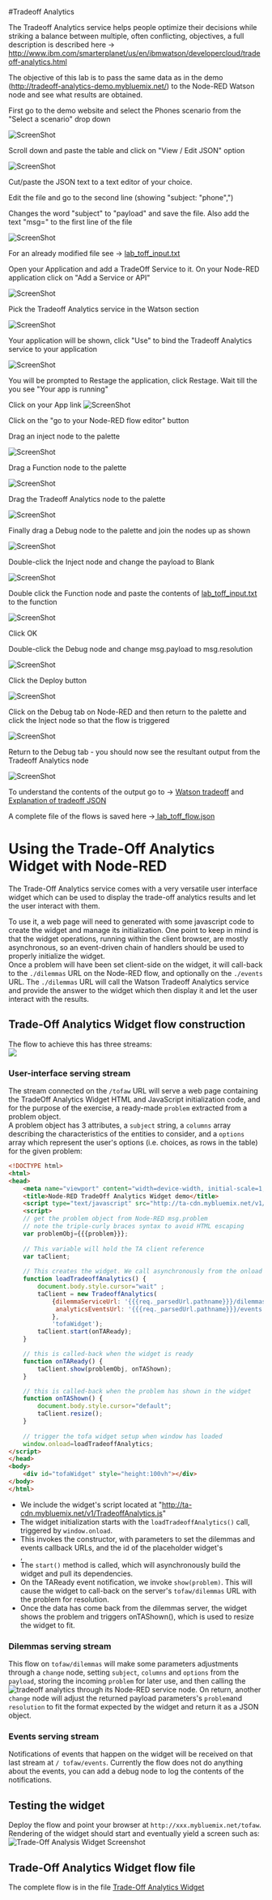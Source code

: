 #Tradeoff Analytics

The Tradeoff Analytics service helps people optimize their decisions while striking a balance between multiple, often conflicting, objectives, a full description is described here -> 
http://www.ibm.com/smarterplanet/us/en/ibmwatson/developercloud/tradeoff-analytics.html

The objective of this lab is to pass the same data as in the demo (http://tradeoff-analytics-demo.mybluemix.net/) to the Node-RED Watson node and see what results are obtained.

First go to the demo website and select the Phones scenario from the "Select a scenario" drop down

![ScreenShot](images/toff_scenario_phones.png)

Scroll down and paste the table and click on "View / Edit JSON" option

![ScreenShot](images/toff_view_edit_json.png)

Cut/paste the JSON text to a text editor of your choice.

Edit the file and go to the second line (showing "subject: "phone",")

Changes the word "subject" to "payload" and save the file.  Also add the text "msg=" to the first line of the file

![ScreenShot](images/toff_change_json.png)

For an already modified file see ->  [lab_toff_input.txt](lab_toff_input.txt)

Open your Application and add a TradeOff Service to it.  On your Node-RED application click on "Add a Service or API"

![ScreenShot](images/toff_Add_Service.png)

Pick the Tradeoff Analytics service in the Watson section

![ScreenShot](images/toff_Watson_toff_service.png)

Your application will be shown, click "Use" to bind the Tradeoff Analytics service to your application

![ScreenShot](images/toff_Add_Service_Use.png)

You will be prompted to Restage the application, click Restage.  Wait till the you see "Your app is running"

Click on your App link
![ScreenShot](images/toff_Go_to_Node-RED_flow_editor.png)

Click on the "go to your Node-RED flow editor" button

Drag an inject node to the palette

![ScreenShot](images/toff_inject_node.png)

Drag a Function node to the palette

![ScreenShot](images/toff_function_node.png)

Drag the Tradeoff Analytics node to the palette

![ScreenShot](images/toff_tradeoff_node.png)

Finally drag a Debug node to the palette and join the nodes up as shown

![ScreenShot](images/toff_debug_node.png)

Double-click the Inject node and change the payload to Blank

![ScreenShot](images/toff_inject_blank.png)

Double click the Function node and paste the contents of [lab_toff_input.txt](lab_toff_input.txt) to the function

![ScreenShot](images/toff_function_node_paste.png)

Click OK

Double-click the Debug node and change msg.payload to msg.resolution

![ScreenShot](images/toff_debug_node_contents.png)

Click the Deploy button

![ScreenShot](images/toff_deploy.png)

Click on the Debug tab on Node-RED and then return to the palette and click the Inject node so that the flow is triggered

![ScreenShot](images/toff_inject_click.png)

Return to the Debug tab - you should now see the resultant output from the Tradeoff Analytics node

![ScreenShot](images/toff_output.png)

To understand the contents of the output go to ->  [Watson tradeoff](https://www.ibm.com/smarterplanet/us/en/ibmwatson/developercloud/doc/tradeoff-analytics/inout.shtml) and [Explanation of tradeoff JSON](https://developer.ibm.com/answers/questions/191441/need-explanation-of-solutionperspective-response-f.html)

A complete file of the flows is saved here ->[ lab_toff_flow.json](lab_toff_flow.json)


# Using the Trade-Off Analytics Widget with Node-RED
The Trade-Off Analytics service comes with a very versatile user interface widget which can be used to display the trade-off analytics results and let the user interact with them.

To use it, a web page will need to generated with some javascript code to create the widget and manage its initialization.
One point to keep in mind is that the widget operations, running within the client browser, are mostly asynchronous, so an event-driven chain of handlers should be used to properly initialize the widget.  
Once a problem will have been set client-side on the widget, it will call-back to the `./dilemmas` URL on the Node-RED flow, and optionally on the `./events` URL. The `./dilemmas` URL will call the Watson Tradeoff Analytics service and provide the answer to the widget which then display it and let the user interact with the results.

## Trade-Off Analytics Widget flow construction
The flow to achieve this has three streams:  
![](images/toff_widget_flow.png)

### User-interface serving stream
The stream connected on the `/tofaw` URL will serve a web page containing the TradeOff Analytics Widget HTML and JavaScript initialization code, and for the purpose of the exercise, a ready-made `problem` extracted from a problem object.  
A problem object has 3 attributes, a `subject` string, a `columns` array describing the characteristics of the entities to consider, and a `options` array which represent the user's options (i.e. choices, as rows in the table) for the given problem:  
```HTML
<!DOCTYPE html>
<html>
<head>
    <meta name="viewport" content="width=device-width, initial-scale=1, maximum-scale=1, user-scalable=no">
    <title>Node-RED TradeOff Analytics Widget demo</title>
    <script type="text/javascript" src="http://ta-cdn.mybluemix.net/v1/TradeoffAnalytics.js"></script>
    <script>
    // get the problem object from Node-RED msg.problem
    // note the triple-curly braces syntax to avoid HTML escaping
    var problemObj={{{problem}}};
    
    // This variable will hold the TA client reference
    var taClient;
    
    // This creates the widget. We call asynchronously from the onload of the body
    function loadTradeoffAnalytics() {
		document.body.style.cursor="wait" ;
        taClient = new TradeoffAnalytics(
            {dilemmaServiceUrl: '{{{req._parsedUrl.pathname}}}/dilemmas',
             analyticsEventsUrl: '{{{req._parsedUrl.pathname}}}/events'
            }, 
            'tofaWidget');
        taClient.start(onTAReady);
    }

    // this is called-back when the widget is ready
    function onTAReady() {
        taClient.show(problemObj, onTAShown);
    }

    // this is called-back when the problem has shown in the widget
    function onTAShown() {
		document.body.style.cursor="default";
        taClient.resize();
    }
    
    // trigger the tofa widget setup when window has loaded
    window.onload=loadTradeoffAnalytics;
</script>
</head>
<body>
    <div id="tofaWidget" style="height:100vh"></div>
</body>
</html>
```
  - We include the widget's script located at "http://ta-cdn.mybluemix.net/v1/TradeoffAnalytics.js"
  - The widget initialization starts with the `loadTradeoffAnalytics()` call, triggered by `window.onload`.  
  - This invokes the constructor, with parameters to set the dilemmas and events callback URLs, and the id of the placeholder widget's <div>, 
  - The `start()` method is called, which will asynchronously build the widget and pull its dependencies.
  - On the TAReady event notification, we invoke `show(problem)`.  This will cause the widget to call-back on the server's `tofaw/dilemmas` URL with the problem for resolution.
  - Once the data has come back from the dilemmas server, the widget shows the problem and triggers onTAShown(), which is used to resize the widget to fit.

### Dilemmas serving stream
This flow on `tofaw/dilemmas` will make some parameters adjustments through a `change` node, setting `subject`, `columns` and `options` from the `payload`, storing the incoming `problem` for later use, and then calling the ![tradeoff analytics](images\node-red_tradeoffanalytics.png) through its Node-RED service node. On return, another `change` node will adjust the returned payload parameters's `problem`and `resolution` to fit the format expected by the widget and return it as a JSON object.

### Events serving stream
Notifications of events that happen on the widget will be received on that last stream at `/ tofaw/events`. Currently the flow does not do anything about the events, you can add a debug node to log the contents of the notifications.

## Testing the widget
Deploy the flow and point your browser at `http://xxx.mybluemix.net/tofaw`. Rendering of the widget should start and eventually yield a screen such as:  
![Trade-Off Analysis Widget Screenshot](images\toff_widget_screenshot.png)

## Trade-Off Analytics Widget flow file
The complete flow is in the file [Trade-Off Analytics Widget](TradeOffAnalyticsWidget.json)